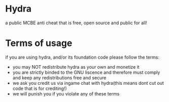# Hydra
a public MCBE anti cheat that is free, open source and public for all!
# Terms of usage
if you are using hydra, and/or its foundation code please follow the terms:

- you may NOT redistribute hydra as your own and monetize it
- you are strictly binded to the GNU liscence and therefore must comply and keep any redistributions free and secure
- we ask you credit us via ingame chat with hydra(this means dont cut out code that is for crediting!)
- we will punish you if you violate any of these terms
